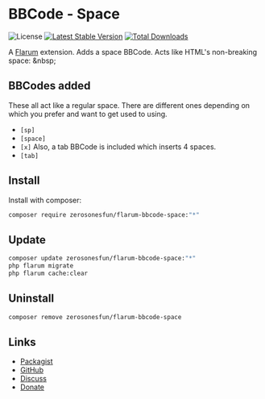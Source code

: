 # BBCode - Space

![License](https://img.shields.io/badge/license-MIT-blue.svg) [![Latest Stable Version](https://img.shields.io/packagist/v/zerosonesfun/flarum-bbcode-space.svg)](https://packagist.org/packages/zerosonesfun/flarum-bbcode-space) [![Total Downloads](https://img.shields.io/packagist/dt/zerosonesfun/flarum-bbcode-space.svg)](https://packagist.org/packages/zerosonesfun/flarum-bbcode-space)

A [Flarum](http://flarum.org) extension. Adds a space BBCode. Acts like HTML&#39;s non-breaking space: &amp;nbsp;

## BBCodes added
These all act like a regular space. There are different ones depending on which you prefer and want to get used to using.
- `[sp]`
- `[space]`
- `[x]`
Also, a tab BBCode is included which inserts 4 spaces.
- `[tab]`

## Install

Install with composer:

```sh
composer require zerosonesfun/flarum-bbcode-space:"*"
```

## Update

```sh
composer update zerosonesfun/flarum-bbcode-space:"*"
php flarum migrate
php flarum cache:clear
```

## Uninstall

```sh
composer remove zerosonesfun/flarum-bbcode-space
```

## Links

- [Packagist](https://packagist.org/packages/zerosonesfun/flarum-bbcode-space)
- [GitHub](https://github.com/zerosonesfun/flarum-bbcode-space)
- [Discuss](https://discuss.flarum.org/d/PUT_DISCUSS_SLUG_HERE)
- [Donate](https://www.wilcosky.com)
